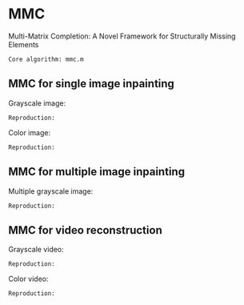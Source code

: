# MMC
Multi-Matrix Completion: A Novel Framework for Structurally Missing Elements

``Core algorithm: mmc.m``

## MMC for single image inpainting

Grayscale image:

``Reproduction:``

Color image:

``Reproduction:``

## MMC for multiple image inpainting

Multiple grayscale image:

``Reproduction:``

## MMC for video reconstruction

Grayscale video:

``Reproduction:``

Color video:

``Reproduction:``
